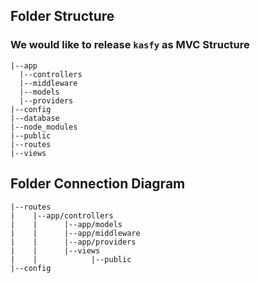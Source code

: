 ## Folder Structure

### We would like to release `kasfy` as MVC Structure

```nash
|--app
  |--controllers
  |--middleware
  |--models
  |--providers
|--config
|--database
|--node_modules
|--public
|--routes
|--views

```

## Folder Connection Diagram

```nash
|--routes
|    |--app/controllers
|    |      |--app/models
|    |      |--app/middleware
|    |      |--app/providers
|    |      |--views
|    |            |--public
|--config

```